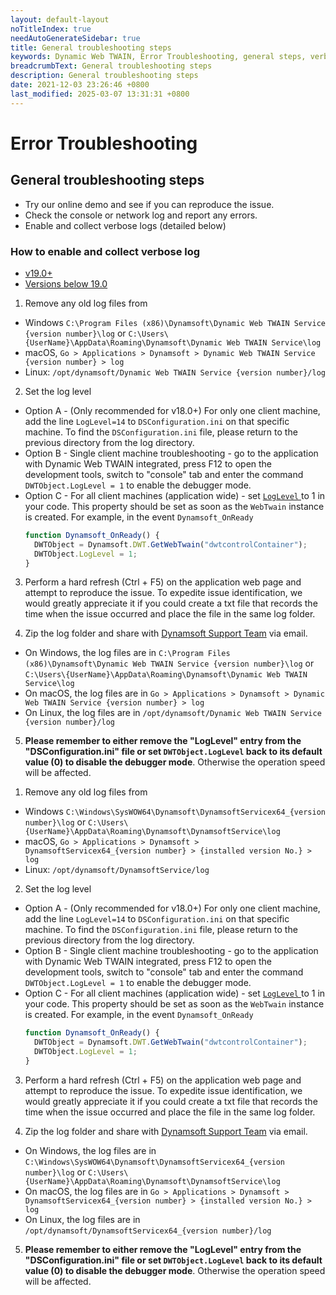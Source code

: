 ```yaml
---
layout: default-layout
noTitleIndex: true
needAutoGenerateSidebar: true
title: General troubleshooting steps
keywords: Dynamic Web TWAIN, Error Troubleshooting, general steps, verbose
breadcrumbText: General troubleshooting steps
description: General troubleshooting steps
date: 2021-12-03 23:26:46 +0800
last_modified: 2025-03-07 13:31:31 +0800
---
```


# Error Troubleshooting

## General troubleshooting steps

- Try our online demo and see if you can reproduce the issue.
- Check the console or network log and report any errors.
- Enable and collect verbose logs (detailed below)

### How to enable and collect verbose log

<div class="multi-panel-switching-prefix"></div>

- [v19.0+](#19plus)
- [Versions below 19.0](#19min)

<div class="multi-panel-start"></div>

1. Remove any old log files from
  - Windows `C:\Program Files (x86)\Dynamsoft\Dynamic Web TWAIN Service {version number}\log` or `C:\Users\{UserName}\AppData\Roaming\Dynamsoft\Dynamic Web TWAIN Service\log`
  - macOS, `Go > Applications > Dynamsoft > Dynamic Web TWAIN Service {version number} > log`
  - Linux: `/opt/dynamsoft/Dynamic Web TWAIN Service {version number}/log`

2. Set the log level
  - Option A - (Only recommended for v18.0+) For only one client machine, add the line `LogLevel=14` to `DSConfiguration.ini` on that specific machine. To find the `DSConfiguration.ini` file, please return to the previous directory from the log directory.
  - Option B - Single client machine troubleshooting - go to the application with Dynamic Web TWAIN integrated, press F12 to open the development tools, switch to "console" tab and enter the command `DWTObject.LogLevel = 1` to enable the debugger mode.
  - Option C - For all client machines (application wide) - set [ `LogLevel` ](/_articles/info/api/WebTwain_Util.md#loglevel) to 1 in your code. This property should be set as soon as the `WebTwain` instance is created. For example, in the event `Dynamsoft_OnReady`
    ```javascript
    function Dynamsoft_OnReady() {
      DWTObject = Dynamsoft.DWT.GetWebTwain("dwtcontrolContainer");
      DWTObject.LogLevel = 1;
    }
    ```

3. Perform a hard refresh (Ctrl + F5) on the application web page and attempt to reproduce the issue. To expedite issue identification, we would greatly appreciate it if you could create a txt file that records the time when the issue occurred and place the file in the same log folder.

4. Zip the log folder and share with [Dynamsoft Support Team](/_articles/about/getsupport.md) via email.
  - On Windows, the log files are in `C:\Program Files (x86)\Dynamsoft\Dynamic Web TWAIN Service {version number}\log` or `C:\Users\{UserName}\AppData\Roaming\Dynamsoft\Dynamic Web TWAIN Service\log`
  - On macOS, the log files are in `Go > Applications > Dynamsoft > Dynamic Web TWAIN Service {version number} > log`
  - On Linux, the log files are in `/opt/dynamsoft/Dynamic Web TWAIN Service {version number}/log`

5. **Please remember to either remove the "LogLevel" entry from the "DSConfiguration.ini" file or set `DWTObject.LogLevel` back to its default value (0) to disable the debugger mode**. Otherwise the operation speed will be affected.

<div class="multi-panel-end"></div>

<div class="multi-panel-start"></div>

1. Remove any old log files from
  - Windows `C:\Windows\SysWOW64\Dynamsoft\DynamsoftServicex64_{version number}\log` or `C:\Users\{UserName}\AppData\Roaming\Dynamsoft\DynamsoftService\log`
  - macOS, `Go > Applications > Dynamsoft > DynamsoftServicex64_{version number} > {installed version No.} > log`
  - Linux: `/opt/dynamsoft/DynamsoftService/log`

2. Set the log level
  - Option A - (Only recommended for v18.0+) For only one client machine, add the line `LogLevel=14` to `DSConfiguration.ini` on that specific machine. To find the `DSConfiguration.ini` file, please return to the previous directory from the log directory.
  - Option B - Single client machine troubleshooting - go to the application with Dynamic Web TWAIN integrated, press F12 to open the development tools, switch to "console" tab and enter the command `DWTObject.LogLevel = 1` to enable the debugger mode.
  - Option C - For all client machines (application wide) - set [ `LogLevel` ](/_articles/info/api/WebTwain_Util.md#loglevel) to 1 in your code. This property should be set as soon as the `WebTwain` instance is created. For example, in the event `Dynamsoft_OnReady`
    ```javascript
    function Dynamsoft_OnReady() {
      DWTObject = Dynamsoft.DWT.GetWebTwain("dwtcontrolContainer");
      DWTObject.LogLevel = 1;
    }
    ```

3. Perform a hard refresh (Ctrl + F5) on the application web page and attempt to reproduce the issue. To expedite issue identification, we would greatly appreciate it if you could create a txt file that records the time when the issue occurred and place the file in the same log folder.

4. Zip the log folder and share with [Dynamsoft Support Team](/_articles/about/getsupport.md) via email.
  - On Windows, the log files are in `C:\Windows\SysWOW64\Dynamsoft\DynamsoftServicex64_{version number}\log` or `C:\Users\{UserName}\AppData\Roaming\Dynamsoft\DynamsoftService\log`
  - On macOS, the log files are in `Go > Applications > Dynamsoft > DynamsoftServicex64_{version number} > {installed version No.} > log`
  - On Linux, the log files are in `/opt/dynamsoft/DynamsoftServicex64_{version number}/log`

5. **Please remember to either remove the "LogLevel" entry from the "DSConfiguration.ini" file or set `DWTObject.LogLevel` back to its default value (0) to disable the debugger mode**. Otherwise the operation speed will be affected.

<div class="multi-panel-end"></div>

<div class="multi-panel-switching-end"></div>